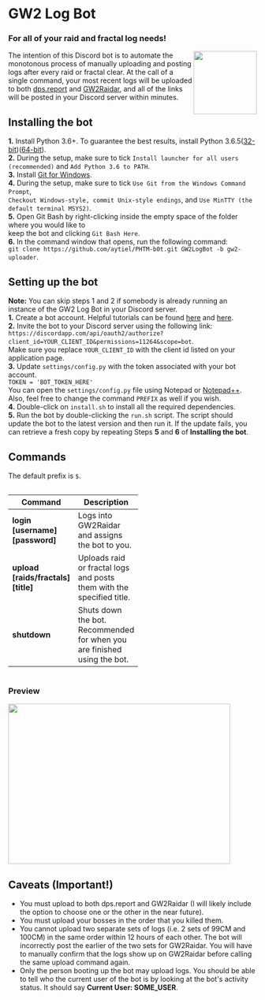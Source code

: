 # GW2 Log Bot
### For all of your raid and fractal log needs!
<img align="right" src="https://vignette.wikia.nocookie.net/gwwikia/images/4/4d/Guild_Wars_2_Dragon_logo.jpg/revision/latest?cb=20090825055046" height="128" width="128"></img>

The intention of this Discord bot is to automate the monotonous process of manually uploading and posting logs after every raid or fractal clear. At the call of a single command, your most recent logs will be uploaded to both [dps.report](https://dps.report/) and [GW2Raidar](https://gw2raidar.com/info-help), and all of the links will be posted in your Discord server within minutes.

## Installing the bot
<b>1.</b> Install Python 3.6+. To guarantee the best results, install Python 3.6.5([32-bit](https://www.python.org/ftp/python/3.6.5/python-3.6.5.exe))([64-bit](https://www.python.org/ftp/python/3.6.5/python-3.6.5-amd64.exe)). <br />
<b>2.</b> During the setup, make sure to tick `Install launcher for all users (recommended)` and `Add Python 3.6 to PATH`. <br />
<b>3.</b> Install [Git for Windows](https://git-scm.com/downloads). <br />
<b>4.</b> During the setup, make sure to tick `Use Git from the Windows Command Prompt`, <br /> `Checkout Windows-style, commit Unix-style endings`, and `Use MinTTY (the default terminal MSYS2)`. <br />
<b>5.</b> Open Git Bash by right-clicking inside the empty space of the folder where you would like to <br /> keep the bot and clicking `Git Bash Here`. <br />
<b>6.</b> In the command window that opens, run the following command: <br />`git clone https://github.com/aytiel/PHTM-b0t.git GW2LogBot -b gw2-uploader`. <br />

## Setting up the bot
<b>Note:</b> You can skip steps 1 and 2 if somebody is already running an instance of the GW2 Log Bot in your Discord server. <br />
<b>1.</b> Create a bot account. Helpful tutorials can be found [here](https://github.com/reactiflux/discord-irc/wiki/Creating-a-discord-bot-&-getting-a-token) and [here](https://twentysix26.github.io/Red-Docs/red_guide_bot_accounts/). <br />
<b>2.</b> Invite the bot to your Discord server using the following link: <br />`https://discordapp.com/api/oauth2/authorize?client_id=YOUR_CLIENT_ID&permissions=11264&scope=bot`. <br /> Make sure you replace `YOUR_CLIENT_ID` with the client id listed on your application page. <br />
<b>3.</b> Update `settings/config.py` with the token associated with your bot account. <br />`TOKEN = 'BOT_TOKEN_HERE'` <br /> You can open the `settings/config.py` file using Notepad or [Notepad++](https://notepad-plus-plus.org/download/). <br /> Also, feel free to change the command `PREFIX` as well if you wish. <br />
<b>4.</b> Double-click on `install.sh` to install all the required dependencies. <br />
<b>5.</b> Run the bot by double-clicking the `run.sh` script. The script should update the bot to the latest version and then run it. If the update fails, you can retrieve a fresh copy by repeating Steps **5** and **6** of **Installing the bot**. <br />

## Commands
The default prefix is `$`.

<div style="overflow-x:auto;">
  <table width=180 style='table-layout:fixed'>
    <col width=20>
 	    <col width=100>
    <thead>
      <tr>
        <th>Command</th>
        <th>Description</th>
      </tr>
    </thead>
    <tr>
      <td><b>login [username] [password]</b></td>
      <td>Logs into GW2Raidar and assigns the bot to you.</td>
    </tr>
    <tr>
      <td><b>upload [raids/fractals] [title]</b></td>
      <td>Uploads raid or fractal logs and posts them with the specified title.</td>
    </tr>
    <tr>
      <td><b>shutdown</b></td>
      <td>Shuts down the bot. Recommended for when you are finished using the bot.</td>
    </tr>
  </table>
</div>

### Preview
<img src="https://github.com/aytiel/PHTM-b0t/blob/gw2-uploader/images/preview.PNG" height="325" width="450"></img>

## Caveats (Important!)
<ul>
  <li>You must upload to both dps.report and GW2Raidar (I will likely include the option to choose one or the other in the near future).</li>
  <li>You must upload your bosses in the order that you killed them.</li>
  <li>You cannot upload two separate sets of logs (i.e. 2 sets of 99CM and 100CM) in the same order within 12 hours of each other. The bot will incorrectly post the earlier of the two sets for GW2Raidar. You will have to manually confirm that the logs show up on GW2Raidar before calling the same upload command again.</li>
  <li>Only the person booting up the bot may upload logs. You should be able to tell who the current user of the bot is by looking at the bot's activity status. It should say <b>Current User: SOME_USER</b>.
</ul>
